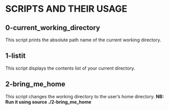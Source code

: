 # SCRIPTS AND THEIR USAGE
## 0-current\_working\_directory
This script prints the absolute path name of the current working directory.
## 1-listit
This script displays the contents list of your current directory.
## 2-bring\_me\_home
This script changes the working directory to the user’s home directory.
**NB: Run it using source ./2-bring\_me\_home**
